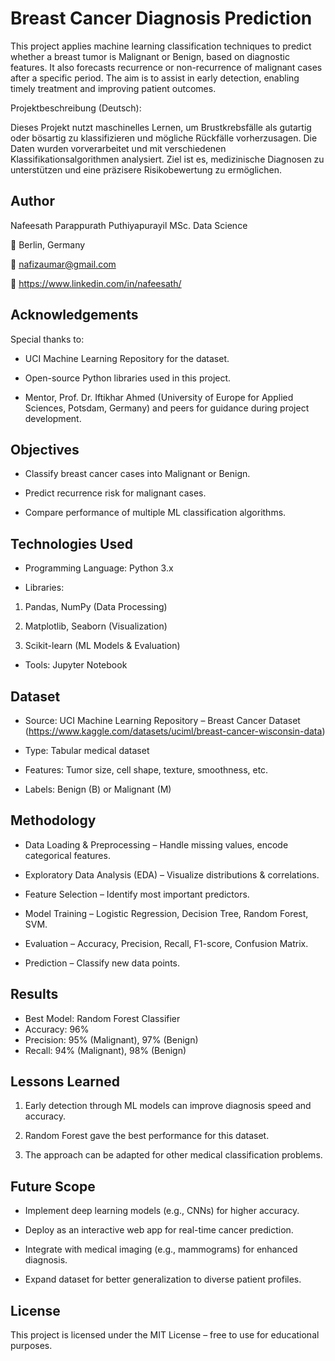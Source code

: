 
# Breast Cancer Diagnosis Prediction

This project applies machine learning classification techniques to predict whether a breast tumor is Malignant or Benign, based on diagnostic features. It also forecasts recurrence or non-recurrence of malignant cases after a specific period. The aim is to assist in early detection, enabling timely treatment and improving patient outcomes.

Projektbeschreibung (Deutsch):

Dieses Projekt nutzt maschinelles Lernen, um Brustkrebsfälle als gutartig oder bösartig zu klassifizieren und mögliche Rückfälle vorherzusagen. Die Daten wurden vorverarbeitet und mit verschiedenen Klassifikationsalgorithmen analysiert. Ziel ist es, medizinische Diagnosen zu unterstützen und eine präzisere Risikobewertung zu ermöglichen.

## Author

Nafeesath Parappurath Puthiyapurayil
MSc. Data Science

📍 Berlin, Germany

📧 nafizaumar@gmail.com

💼 https://www.linkedin.com/in/nafeesath/



## Acknowledgements

Special thanks to:

- UCI Machine Learning Repository for the dataset.

- Open-source Python libraries used in this project.

- Mentor, Prof. Dr. Iftikhar Ahmed (University of Europe for Applied Sciences, Potsdam, Germany) and peers for guidance during project development.


## Objectives
- Classify breast cancer cases into Malignant or Benign.

- Predict recurrence risk for malignant cases.

- Compare performance of multiple ML classification algorithms.

## Technologies Used

- Programming Language: Python 3.x

- Libraries:

1. Pandas, NumPy (Data Processing)

2. Matplotlib, Seaborn (Visualization)

3. Scikit-learn (ML Models & Evaluation)

- Tools: Jupyter Notebook

## Dataset
- Source: UCI Machine Learning Repository – Breast Cancer Dataset
(https://www.kaggle.com/datasets/uciml/breast-cancer-wisconsin-data)

- Type: Tabular medical dataset

- Features: Tumor size, cell shape, texture, smoothness, etc.

- Labels: Benign (B) or Malignant (M)

## Methodology
- Data Loading & Preprocessing – Handle missing values, encode categorical features.

- Exploratory Data Analysis (EDA) – Visualize distributions & correlations.

- Feature Selection – Identify most important predictors.

- Model Training – Logistic Regression, Decision Tree, Random Forest, SVM.

- Evaluation – Accuracy, Precision, Recall, F1-score, Confusion Matrix.

- Prediction – Classify new data points.

## Results

- Best Model: Random Forest Classifier
- Accuracy: 96%
- Precision: 95% (Malignant), 97% (Benign)
- Recall: 94% (Malignant), 98% (Benign)



## Lessons Learned

1. Early detection through ML models can improve diagnosis speed and accuracy.

2. Random Forest gave the best performance for this dataset.

3. The approach can be adapted for other medical classification problems.



## Future Scope

- Implement deep learning models (e.g., CNNs) for higher accuracy.

- Deploy as an interactive web app for real-time cancer prediction.

- Integrate with medical imaging (e.g., mammograms) for enhanced diagnosis.

- Expand dataset for better generalization to diverse patient profiles.

## License

This project is licensed under the MIT License – free to use for educational purposes.